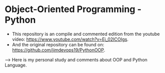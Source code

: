 # Object-Oriented Programming - Python

+ This repository is an compile and commented edition from the youtube vídeo: https://www.youtube.com/watch?v=Ej_02ICOIgs.
+ And the original repository can be found on: https://github.com/jimdevops19/PythonOOP.

--> Here is my personal study and comments about OOP and Python Language.


